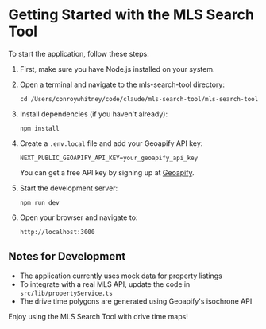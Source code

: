 # Getting Started with the MLS Search Tool

To start the application, follow these steps:

1. First, make sure you have Node.js installed on your system.

2. Open a terminal and navigate to the mls-search-tool directory:
   ```
   cd /Users/conroywhitney/code/claude/mls-search-tool/mls-search-tool
   ```

3. Install dependencies (if you haven't already):
   ```
   npm install
   ```

4. Create a `.env.local` file and add your Geoapify API key:
   ```
   NEXT_PUBLIC_GEOAPIFY_API_KEY=your_geoapify_api_key
   ```
   You can get a free API key by signing up at [Geoapify](https://www.geoapify.com/).

5. Start the development server:
   ```
   npm run dev
   ```

6. Open your browser and navigate to:
   ```
   http://localhost:3000
   ```

## Notes for Development

- The application currently uses mock data for property listings
- To integrate with a real MLS API, update the code in `src/lib/propertyService.ts`
- The drive time polygons are generated using Geoapify's isochrone API

Enjoy using the MLS Search Tool with drive time maps!
